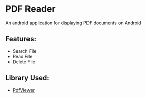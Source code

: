 # PDF Reader
An android application for displaying PDF documents on Android

## Features:
* Search File
* Read File
* Delete File

## Library Used:
* [PdfViewer](https://github.com/barteksc/AndroidPdfViewer)

